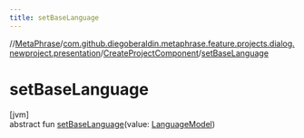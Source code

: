 ```yaml
---
title: setBaseLanguage
---
```

//[MetaPhrase](../../../index.html)/[com.github.diegoberaldin.metaphrase.feature.projects.dialog.newproject.presentation](../index.html)/[CreateProjectComponent](index.html)/[setBaseLanguage](set-base-language.html)



# setBaseLanguage



[jvm]\
abstract fun [setBaseLanguage](set-base-language.html)(value: [LanguageModel](../../com.github.diegoberaldin.metaphrase.domain.language.data/-language-model/index.html))




